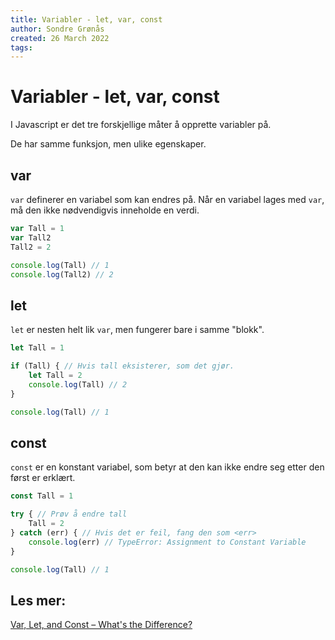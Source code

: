 ```yaml
---
title: Variabler - let, var, const
author: Sondre Grønås
created: 26 March 2022
tags: 
---
```

# Variabler - let, var, const
I Javascript er det tre forskjellige måter å opprette variabler på.

De har samme funksjon, men ulike egenskaper.

## var
`var` definerer en variabel som kan endres på. Når en variabel lages med `var`, må den ikke nødvendigvis inneholde en verdi.
```js
var Tall = 1
var Tall2
Tall2 = 2

console.log(Tall) // 1
console.log(Tall2) // 2
```

## let
`let` er nesten helt lik `var`, men fungerer bare i samme "blokk".
```js
let Tall = 1

if (Tall) { // Hvis tall eksisterer, som det gjør.
	let Tall = 2
	console.log(Tall) // 2
}

console.log(Tall) // 1
```

## const
`const` er en konstant variabel, som betyr at den kan ikke endre seg etter den først er erklært.

```js
const Tall = 1

try { // Prøv å endre tall
	Tall = 2
} catch (err) { // Hvis det er feil, fang den som <err>
	console.log(err) // TypeError: Assignment to Constant Variable
}

console.log(Tall) // 1
```

## Les mer:
[Var, Let, and Const – What's the Difference?](https://www.freecodecamp.org/news/var-let-and-const-whats-the-difference/)